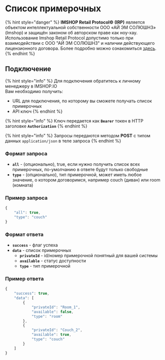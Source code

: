 # Список примерочных

{% hint style="danger" %}
**IMSHOP Retail Protocol© (IRP)** является объектом интеллектуальной собственности ООО «АЙ ЭМ СОЛЮШНЗ» (Imshop) и защищён законом об авторском праве как ноу-хау. Использование Imshop Retail Protocol допустимо только при взаимодействии с ООО "АЙ ЭМ СОЛЮШНЗ" и наличии действующего лицензионного договора. Более подробно можно ознакомиться [здесь](../api-license.md).
{% endhint %}

## Подключение

{% hint style="info" %}
Для подключения обратитесь к личному менеджеру в IMSHOP.IO\
Вам необходимо получить:

* URL для подключения, по которому вы сможете получать список примерочных
* API ключ
{% endhint %}

{% hint style="info" %}
Ключ передается как **`Bearer`** токен в HTTP заголовке **`Authorization`**
{% endhint %}

{% hint style="info" %}
Запросы передаются методом **POST** c типом данных `application/json` в теле запроса
{% endhint %}

### Формат запроса

* **`all`** - (опционально), true, если нужно получить список всех примерочных, по-умолчанию в ответе будут только свободные
* **`type`** - (опционально), тип примерочной, может иметь любое значение, о котором договоримся, например couch (диван) или room (комната)

### Пример запроса

```javascript
{
    "all": true,
    "type": "couch"
}
```

### Формат ответа

* **`success`** - флаг успеха
* **`data`** - список примерочных&#x20;
  * **`privateId`** - id/номер примерочной понятный для вашей системы
  * **`available`** - статус доступности
  * **`type`** - тип примерочной

### Пример ответа

```javascript
{
    "success": true,
    "data": [
        {
            "privateId": "Room_1",
            "available": false,
            "type": "room"
        },
        {
            "privateId": "Couch_2",
            "available": true,
            "type": "couch"
        }
    ]
}
```
